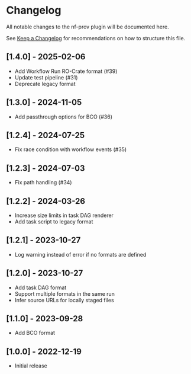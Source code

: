 # Changelog

All notable changes to the nf-prov plugin will be documented here.

See [Keep a Changelog](http://keepachangelog.com/) for recommendations on how to structure this file.

## [1.4.0] - 2025-02-06

- Add Workflow Run RO-Crate format (#39)
- Update test pipeline (#31)
- Deprecate legacy format

## [1.3.0] - 2024-11-05

- Add passthrough options for BCO (#36)

## [1.2.4] - 2024-07-25

- Fix race condition with workflow events (#35)

## [1.2.3] - 2024-07-03

- Fix path handling (#34)

## [1.2.2] - 2024-03-26

- Increase size limits in task DAG renderer
- Add task script to legacy format

## [1.2.1] - 2023-10-27

- Log warning instead of error if no formats are defined

## [1.2.0] - 2023-10-27

- Add task DAG format
- Support multiple formats in the same run
- Infer source URLs for locally staged files

## [1.1.0] - 2023-09-28

- Add BCO format

## [1.0.0] - 2022-12-19

- Initial release
